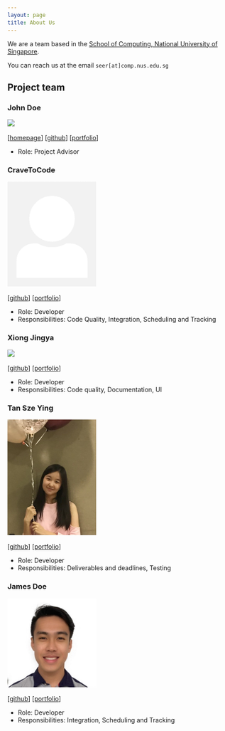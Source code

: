 ```yaml
---
layout: page
title: About Us
---
```


We are a team based in the [School of Computing, National University of Singapore](http://www.comp.nus.edu.sg).

You can reach us at the email `seer[at]comp.nus.edu.sg`

## Project team

### John Doe

<img src="images/johndoe.png" width="200px">

[[homepage](http://www.comp.nus.edu.sg/~damithch)]
[[github](https://github.com/johndoe)]
[[portfolio](team/johndoe.md)]

* Role: Project Advisor

### CraveToCode

<img src="images/cravetocode.png" width="200px">

[[github](http://github.com/CraveToCode)]
[[portfolio](team/cravetocode.md)]

* Role: Developer
* Responsibilities: Code Quality, Integration, Scheduling and Tracking

### Xiong Jingya

<img src="images/xiongjya.png" width="200px">

[[github](http://github.com/xiongjya)] [[portfolio](team/xiongjya.md)]

* Role: Developer
* Responsibilities: Code quality, Documentation, UI

### Tan Sze Ying

<img src="images/tsy24.png" width="200px">

[[github](http://github.com/tsy24)]
[[portfolio](team/tsy24.md)]

* Role: Developer
* Responsibilities: Deliverables and deadlines, Testing

### James Doe

<img src="images/Superbestron.png" width="200px">

[[github](http://github.com/Superbestron)]
[[portfolio](team/superbestron.md)]

* Role: Developer
* Responsibilities: Integration, Scheduling and Tracking
